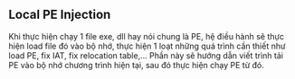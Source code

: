 ## Local PE Injection

Khi thực hiện chạy 1 file exe, dll hay nói chung là PE, hệ điều hành sẽ thực hiện load file đó vào bộ nhớ, thực hiện 1 loạt  những quá trình cần thiết như load PE, fix IAT, fix relocation table,... Phần này sẽ hướng dẫn viết trình tải PE vào bộ nhớ chương trình hiện tại, sau đó thực hiện chạy PE từ đó.

